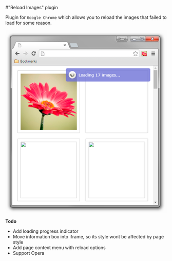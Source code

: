#"Reload Images" plugin

Plugin for `Google Chrome` which allows you to reload the images that failed to load for some reason.

![Image reloader](/img/screen_1.png?raw=true "Image reloader")

**Todo**

- Add loading progress indicator
- Move information box into iframe, so its style wont be affected by page style
- Add page context menu with reload options
- Support Opera
